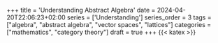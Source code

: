 +++
title = 'Understanding Abstract Algebra'
date = 2024-04-20T22:06:23+02:00
series = ['Understanding']
series_order = 3
tags = ["algebra", "abstract algebra", "vector spaces", "lattices"]
categories = ["mathematics", "category theory"]
draft = true
+++
{{< katex >}}
<!-- tags = ..."universal algebra", "set theory", "group theory", "ring theory", "field theory", "module theory",  -->
